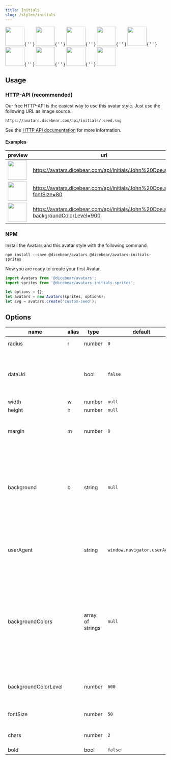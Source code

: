```yaml
---
title: Initials
slug: /styles/initials
---
```


<p>
    <img src="https://avatars.dicebear.com/api/initials/Sean%20Moore.svg" width="60" />{ ' ' }
    <img src="https://avatars.dicebear.com/api/initials/Lionel%20Quinn.svg" width="60" />{ ' ' }
    <img src="https://avatars.dicebear.com/api/initials/Lydia%20Ellis.svg" width="60" />{ ' ' }
    <img src="https://avatars.dicebear.com/api/initials/Bryan%20Phelps.svg" width="60" />{ ' ' }
    <img src="https://avatars.dicebear.com/api/initials/Ronald%20Frank.svg" width="60" />{ ' ' }
    <img src="https://avatars.dicebear.com/api/initials/Annette%20Klein.svg" width="60" />{ ' ' }
    <img src="https://avatars.dicebear.com/api/initials/Brent%20Hill.svg" width="60" />{ ' ' }
    <img src="https://avatars.dicebear.com/api/initials/Stanley%20Newman.svg" width="60" />{ ' ' }
    <img src="https://avatars.dicebear.com/api/initials/Grace%20Singleton.svg" width="60" />
</p>

## Usage

### HTTP-API (recommended)

Our free HTTP-API is the easiest way to use this avatar style. Just use the following URL as image source.

    https://avatars.dicebear.com/api/initials/:seed.svg

See the [HTTP API documentation](/docs/http-api) for more information.

#### Examples

| preview                                                                                                    | url                                                                               |
| ---------------------------------------------------------------------------------------------------------- | --------------------------------------------------------------------------------- |
| <img src="https://avatars.dicebear.com/api/initials/John%20Doe.svg" width="60" />                          | https://avatars.dicebear.com/api/initials/John%20Doe.svg                          |
| <img src="https://avatars.dicebear.com/api/initials/John%20Doe.svg?fontSize=80" width="60" />              | https://avatars.dicebear.com/api/initials/John%20Doe.svg?fontSize=80              |
| <img src="https://avatars.dicebear.com/api/initials/John%20Doe.svg?backgroundColorLevel=900" width="60" /> | https://avatars.dicebear.com/api/initials/John%20Doe.svg?backgroundColorLevel=900 |

### NPM

Install the Avatars and this avatar style with the following command.

    npm install --save @dicebear/avatars @dicebear/avatars-initials-sprites

Now you are ready to create your first Avatar.

```js
import Avatars from '@dicebear/avatars';
import sprites from '@dicebear/avatars-initials-sprites';

let options = {};
let avatars = new Avatars(sprites, options);
let svg = avatars.create('custom-seed');
```

## Options

| name                 | alias | type             | default                      | description                                                                                                                                                                                                  |
| -------------------- | ----- | ---------------- | ---------------------------- | ------------------------------------------------------------------------------------------------------------------------------------------------------------------------------------------------------------ |
| radius               | r     | number           | `0`                          | Avatar border radius                                                                                                                                                                                         |
| dataUri              |       | bool             | `false`                      | Return avatar as data uri instead of XML <br /> **Not supported by the HTTP API**                                                                                                                            |
| width                | w     | number           | `null`                       | Fixed width                                                                                                                                                                                                  |
| height               | h     | number           | `null`                       | Fixed height                                                                                                                                                                                                 |
| margin               | m     | number           | `0`                          | Avatar margin in percent<br /> **HTTP-API limitation** Max value `25`                                                                                                                                        |
| background           | b     | string           | `null`                       | Any valid color identifier<br /> **HTTP-API limitation** Only hex _(3-digit, 6-digit and 8-digit)_ values are allowed. Use url encoded hash: `%23`.                                                          |
| userAgent            |       | string           | `window.navigator.userAgent` | User-Agent for legacy browser fallback<br /> **Automatically detected by the HTTP API**                                                                                                                      |
| backgroundColors     |       | array of strings | `null`                       | Possible values: `amber`, `blue`, `blueGrey`, `brown`, `cyan`, `deepOrange`, `deepPurple`, `green`, `grey`, `indigo`, `lightBlue`, `lightGreen`, `lime`, `orange`, `pink`, `purple`, `red`, `teal`, `yellow` |
| backgroundColorLevel |       | number           | `600`                        | Possible values: `50`, `100`, `200`, `300`, `400`, `500`, `600`, `700`, `800`, `900`                                                                                                                         |
| fontSize             |       | number           | `50`                         | Number between 1 and 100                                                                                                                                                                                     |
| chars                |       | number           | `2`                          | Number between 0 and 2                                                                                                                                                                                       |
| bold                 |       | bool             | `false`                      |
